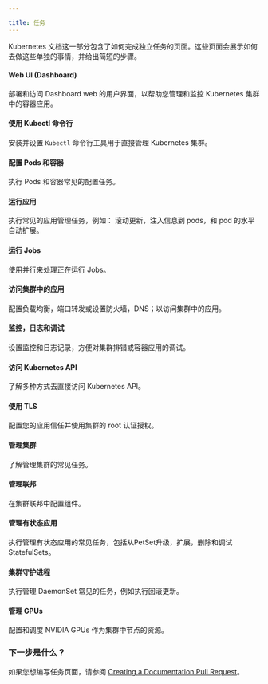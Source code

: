 ```yaml
---

title: 任务
---
```




Kubernetes 文档这一部分包含了如何完成独立任务的页面。这些页面会展示如何去做这些单独的事情，并给出简短的步骤。



#### Web UI (Dashboard)

 部署和访问 Dashboard web 的用户界面，以帮助您管理和监控 Kubernetes 集群中的容器应用。
 


#### 使用 Kubectl 命令行

安装并设置 `Kubectl` 命令行工具用于直接管理 Kubernetes 集群。



#### 配置 Pods 和容器

执行 Pods 和容器常见的配置任务。



#### 运行应用

执行常见的应用管理任务，例如： 滚动更新，注入信息到 pods，和 pod 的水平自动扩展。



#### 运行 Jobs

使用并行来处理正在运行 Jobs。



#### 访问集群中的应用

配置负载均衡，端口转发或设置防火墙，DNS；以访问集群中的应用。



#### 监控，日志和调试

设置监控和日志记录，方便对集群排错或容器应用的调试。



#### 访问 Kubernetes API

了解多种方式去直接访问 Kubernetes API。



#### 使用 TLS

配置您的应用信任并使用集群的 root 认证授权。



#### 管理集群

了解管理集群的常见任务。



#### 管理联邦

在集群联邦中配置组件。



#### 管理有状态应用

执行管理有状态应用的常见任务，包括从PetSet升级，扩展，删除和调试 StatefulSets。



#### 集群守护进程

执行管理 DaemonSet 常见的任务，例如执行回滚更新。



#### 管理 GPUs

配置和调度 NVIDIA GPUs 作为集群中节点的资源。



### 下一步是什么？

如果您想编写任务页面，请参阅 [Creating a Documentation Pull Request](/docs/home/contribute/create-pull-request/)。

